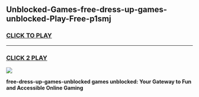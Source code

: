 
## Unblocked-Games-free-dress-up-games-unblocked-Play-Free-p1smj
<h3>
<a href="https://premium76.site?title=free-dress-up-games-unblocked&ref=22A">CLICK TO PLAY</a></h3>
<hr>

<h3>
<a href="https://premium76.site?title=free-dress-up-games-unblocked&ref=22A">CLICK 2 PLAY</a>
  
</h3>

<a href="https://premium76.site?title=free-dress-up-games-unblocked&ref=22A"><img src="https://clearcache.store/games.png"></a>


**free-dress-up-games-unblocked games unblocked: Your Gateway to Fun and Accessible Online Gaming**
